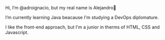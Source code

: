 Hi, I’m @adroignacio, but my real name is Alejandro👋

I’m currently learning Java beacause I'm studying a DevOps diplomature.

I like the front-end approach, but I'm a junior in therms of HTML, CSS and Javascript.

